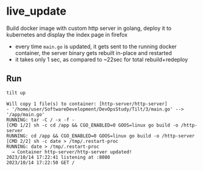 # live_update

Build docker image with custom http server in golang, deploy it to kubernetes and display the index page in firefox

* every time `main.go` is updated, it gets sent to the running docker container, the server binary gets rebuilt in-place and restarted
* it takes only 1 sec, as compared to ~22sec for total rebuild+redeploy

## Run
```sh
tilt up
```

```text
Will copy 1 file(s) to container: [http-server/http-server]
- '/home/user/SoftwareDevelopment/DevOpsStudy/Tilt/3/main.go' --> '/app/main.go'
RUNNING: tar -C / -x -f -
[CMD 1/2] sh -c cd /app && CGO_ENABLED=0 GOOS=linux go build -o /http-server
RUNNING: cd /app && CGO_ENABLED=0 GOOS=linux go build -o /http-server
[CMD 2/2] sh -c date > /tmp/.restart-proc
RUNNING: date > /tmp/.restart-proc
  → Container http-server/http-server updated!
2023/10/14 17:22:41 listening at :8080
2023/10/14 17:22:50 GET /
```
